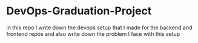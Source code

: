 # DevOps-Graduation-Project
in this repo I write down the devops setup that I made for the backend and frontend repos and also write down the problem I face with this setup
